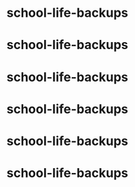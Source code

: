 # school-life-backups
# school-life-backups
# school-life-backups
# school-life-backups
# school-life-backups
# school-life-backups

